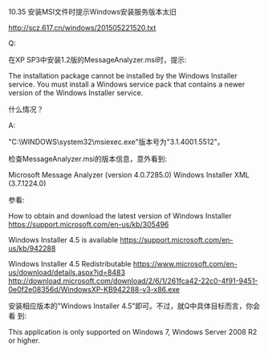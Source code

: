 10.35 安装MSI文件时提示Windows安装服务版本太旧

http://scz.617.cn/windows/201505221520.txt

Q:

在XP SP3中安装1.2版的MessageAnalyzer.msi时，提示:

The installation package cannot be installed by the Windows Installer
service. You must install a Windows service pack that contains a newer
version of the Windows Installer service.

什么情况？

A:

"C:\WINDOWS\system32\msiexec.exe"版本号为"3.1.4001.5512"。

检查MessageAnalyzer.msi的版本信息，意外看到:

Microsoft Message Analyzer (version 4.0.7285.0)
Windows Installer XML (3.7.1224.0)

参看:

How to obtain and download the latest version of Windows Installer
https://support.microsoft.com/en-us/kb/305496

Windows Installer 4.5 is available
https://support.microsoft.com/en-us/kb/942288

Windows Installer 4.5 Redistributable
https://www.microsoft.com/en-us/download/details.aspx?id=8483
http://download.microsoft.com/download/2/6/1/261fca42-22c0-4f91-9451-0e0f2e08356d/WindowsXP-KB942288-v3-x86.exe

安装相应版本的"Windows Installer 4.5"即可。不过，就Q中具体目标而言，你会看
到:

This application is only supported on Windows 7, Windows Server 2008 R2 or
higher.
